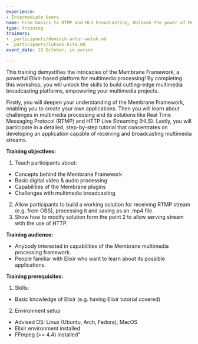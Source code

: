 ```yaml
---
experience:
- Intermediate Users
name: From basics to RTMP and HLS broadcasting; Unleash the power of Membrane
type: training
trainers:
- _participants/dominik-artur-wolek.md
- _participants/lukasz-kita.md
event_date: 18 October, in person

---
```

This training demystifies the intricacies of the Membrane Framework, a powerful Elixir-based platform for multimedia processing! By completing this workshop, you will unlock the skills to build cutting-edge multimedia broadcasting platforms, empowering your multimedia projects. 

Firstly, you will deepen your understanding of the Membrane Framework, enabling you to create your own applications. Then you will learn about challenges in multimedia processing and its solutions like Real Time Messaging Protocol (RTMP) and HTTP Live Streaming (HLS). Lastly, you will participate in a detailed, step-by-step tutorial that concentrates on developing an application capable of receiving and broadcasting multimedia streams.

**Training objectives:**

1. Teach participants about:
- Concepts behind the Membrane Framework
- Basic digital video & audio processing
- Capabilities of the Membrane plugins
- Challenges with multimedia broadcasting
2. Allow participants to build a working solution for receiving RTMP stream (e.g. from OBS), processing it and saving as an .mp4 file.
3. Show how to modify solution form the point 2 to allow serving stream with the use of HTTP.

**Training audience:**
- Anybody interested in capabilities of the Membrane multimedia processing framework.
- People familiar with Elixir who want to learn about its possible applications.

**Training prerequisites:**
1. Skills:
- Basic knowledge of Elixir (e.g. having Elixir tutorial covered)
2. Environment setup
- Advised OS: Linux (Ubuntu, Arch, Fedora),  MacOS
- Elixir environment  installed
- FFmpeg (>= 4.4) installed"